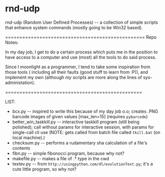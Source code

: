 # rnd-udp

rnd-udp (Random User Defined Processes) -- a collection of simple scripts that enhance system commands (mostly going to be Win32 based).

=================================================
Repo Notes:

In my day job, I get to do a certain process
which puts me in the position to have access to
a computer and use (most) all the tools to do
said process.

Since I moonlight as a programmer, I tend to
take some inspiration from those tools (
including all their faults (good stuff to learn
from :P)), and implement my own (although
_my_ scripts are more along the lines of sys-
administation).

================================================

LIST:
- bcx.py -- inspired to write this because of my day job o.o; creates .PNG barcode images of given values [max_len=15] (requires `pybarcode`)
- better_win_taskkill.py -- interactive taskkill program (still being polished); call without params for interactive session, with params for single-call cli use
                              (NOTE: gets called from batch file called `tkill.bat` (on local machine).)
- checksum.py -- performs a rudamentary sha calculation of a file's contents
- fibn.py -- simple fibonocci program, because why not?
- makefile.py -- makes a file of .* type in the cwd
- textev.py -- from `http://usingpython.com/dl/evolutionText.py`; it's a cute little program, so why not?
